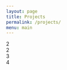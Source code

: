 ```yaml
---
layout: page
title: Projects
permalink: /projects/
menu: main
---
```




<table>
	<link rel="stylesheet" href="https://maxcdn.bootstrapcdn.com/bootstrap/4.0.0-alpha.6/css/bootstrap.min.css" integrity="sha384-rwoIResjU2yc3z8GV/NPeZWAv56rSmLldC3R/AZzGRnGxQQKnKkoFVhFQhNUwEyJ" crossorigin="anonymous">
	<script src="https://maxcdn.bootstrapcdn.com/bootstrap/4.0.0-alpha.6/js/bootstrap.min.js" integrity="sha384-vBWWzlZJ8ea9aCX4pEW3rVHjgjt7zpkNpZk+02D9phzyeVkE+jo0ieGizqPLForn" crossorigin="anonymous"></script>
<div class="row">
  <div class="col-sm-6">
  	2
  	<!-- <b>Neuroscience</b>
	<a href="https://usc-bbdl.github.io/Papers/2017WaldenFrontiers.pdf">Link</a>
	Reverse engineer brain control of the hand.
	Related Publications:
	<a href="https://usc-bbdl.github.io/Papers/2017WaldenFrontiers.pdf">Unilateral Eccentric Contraction of the Plantarflexors Leads to Bilateral Alterations in Leg Dexterity.</a>  -->
  </div>  

  <div class="col-sm-6">
  	2
  	<!-- <b>Neuroscience</b>
	<a href="https://usc-bbdl.github.io/Papers/2017WaldenFrontiers.pdf">Link</a>
	Reverse engineer brain control of the hand.
	Related Publications:
	<a href="https://usc-bbdl.github.io/Papers/2017WaldenFrontiers.pdf">Unilateral Eccentric Contraction of the Plantarflexors Leads to Bilateral Alterations in Leg Dexterity.</a>  -->
  </div>
</div>

<div class="row">
  <div class="col-sm-6">
  	3
  	<!-- <b>Neuroscience</b>
	<a href="https://usc-bbdl.github.io/Papers/2017WaldenFrontiers.pdf">Link</a>
	Reverse engineer brain control of the hand.
	Related Publications:
	<a href="https://usc-bbdl.github.io/Papers/2017WaldenFrontiers.pdf">Unilateral Eccentric Contraction of the Plantarflexors Leads to Bilateral Alterations in Leg Dexterity.</a>  -->
  </div>  

  <div class="col-sm-6">
  	4
  	<!-- <b>Neuroscience</b>
	<a href="https://usc-bbdl.github.io/Papers/2017WaldenFrontiers.pdf">Link</a>
	Reverse engineer brain control of the hand.
	Related Publications:
	<a href="https://usc-bbdl.github.io/Papers/2017WaldenFrontiers.pdf">Unilateral Eccentric Contraction of the Plantarflexors Leads to Bilateral Alterations in Leg Dexterity.</a>  -->
  </div>
</div>
</table>
